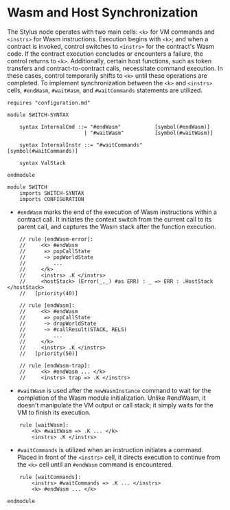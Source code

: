 # Wasm and Host Synchronization

The Stylus node operates with two main cells: `<k>` for VM commands
and `<instrs>` for Wasm instructions. Execution begins with `<k>`; and when a
contract is invoked, control switches to `<instrs>` for the contract's Wasm code.
If the contract execution concludes or encounters a failure, the control returns to `<k>`.
Additionally, certain host functions, such as token transfers and contract-to-contract calls, 
necessitate command execution. In these cases, control temporarily shifts to `<k>` until
these operations are completed.
To implement synchronization between the `<k>` and `<instrs>` cells, `#endWasm`, `#waitWasm`,
and `#waitCommands` statements are utilized.

```k
requires "configuration.md"

module SWITCH-SYNTAX

    syntax InternalCmd ::= "#endWasm"           [symbol(#endWasm)]
                         | "#waitWasm"          [symbol(#waitWasm)]

    syntax InternalInstr ::= "#waitCommands"    [symbol(#waitCommands)]

    syntax ValStack

endmodule

module SWITCH
    imports SWITCH-SYNTAX
    imports CONFIGURATION
```

- `#endWasm` marks the end of the execution of Wasm instructions within a contract call.
  It initiates the context switch from the current call to its parent call, and captures the Wasm
  stack after the function execution.

```k
    // rule [endWasm-error]:
    //     <k> #endWasm 
    //      => popCallState
    //      ~> popWorldState
    //         ...
    //     </k>
    //     <instrs> .K </instrs>
    //     <hostStack> (Error(_,_) #as ERR) : _ => ERR : .HostStack </hostStack>
    //   [priority(40)]

    // rule [endWasm]:
    //     <k> #endWasm 
    //      => popCallState
    //      ~> dropWorldState
    //      ~> #callResult(STACK, RELS)
    //         ...
    //     </k>
    //     <instrs> .K </instrs>
    //   [priority(50)]

    // rule [endWasm-trap]:
    //     <k> #endWasm ... </k>
    //     <instrs> trap => .K </instrs>

```

- `#waitWasm` is used after the `newWasmInstance` command to wait for the
  completion of the Wasm module initialization. Unlike #endWasm, it doesn't manipulate the VM output
  or call stack; it simply waits for the VM to finish its execution.

```k
    rule [waitWasm]:
        <k> #waitWasm => .K ... </k>
        <instrs> .K </instrs>
```

- `#waitCommands` is utilized when an instruction initiates a command. Placed in front of the `<instrs>` cell,
  it directs execution to continue from the `<k>` cell until an `#endWasm` command is encountered.

```k
    rule [waitCommands]:
        <instrs> #waitCommands => .K ... </instrs>
        <k> #endWasm ... </k>
```

```k
endmodule
```